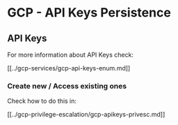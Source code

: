 # GCP - API Keys Persistence

## API Keys

For more information about API Keys check:

[[../gcp-services/gcp-api-keys-enum.md]]

### Create new / Access existing ones

Check how to do this in:

[[../gcp-privilege-escalation/gcp-apikeys-privesc.md]]


